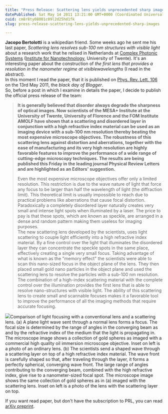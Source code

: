 ```yaml
---
title: "Press Release: Scattering lens yields unprecedented sharp images"
datePublished: Sat May 14 2011 13:21:00 GMT+0000 (Coordinated Universal Time)
cuid: cm8r8ty08001c09l2d25hd1fk
slug: press-release-scattering-lens-yields-unprecedented-sharp-images

---
```



**Jacopo Bertolotti** is a wikipedian friend. Some weeks ago he sent me his last paper, _Scattering lens resolves sub-100 nm structures with visible light_ about a research work that he relised in Netherlands at [Complex Photonic Systems](http://cops.nano-cops.com/) ([Institute for Nanotechnology](http://www.utwente.nl/mesaplus/), University of Twente). It's an interesting paper about the construction of _the first lens that provides a resolution in the nanometer regime at visiblewavelengths_ (I read in the abstract).  
In this moment I read the paper, that it is published on [Phys. Rev. Lett. 106](http://prl.aps.org/abstract/PRL/v106/i19/e193905) on the 13rd May 2011, the _black day of Blogger_.  
So, before a post in which I examine in details the paper, I decide to publish the official press release of the team:  

> **It is generally believed that disorder always degrade the sharpness of optical images. Now scientists of the MESA+ Institute at the University of Twente, University of Florence and the FOM Institute AMOLF have shown that a scattering and disordered layer in conjunction with a high refractive index material can be used as an imaging device with a sub-100 nm resolution thereby beating the most expensive microscope objectives. The robustness of this scattering lens against distortion and aberrations, together with the ease of manufacturing and its very high resolution are highly favorable features to improve the performance of a wide range of cutting-edge microscopy techniques. The results are being published this Friday in the leading journal Physical Review Letters and are highlighted as an Editors' suggestion.**  
>   
> Even the most expensive microscope objectives offer only a limited resolution. This restriction is due to the wave nature of light that force any focus to be larger than half the wavelength of light (the diffraction limit). This theoretical limit is usually impossible to reach due to practical problems like aberrations that cause focal distortion. Paradoxically a completely disordered layer naturally creates very small and intense light spots when illuminated by a laser. The price to pay is that these spots, which are known as speckle, are arranged in a dense and random pattern making them useless for imaging purposes.  
> The new scattering lens developed by the scientists, uses light scattering to couple light efficiently into a high refractive index material. By a fine control over the light that illuminates the disordered layer they can concentrate the speckle spots in the same place, effectively creating a single very small focus. Taking advantage of what is known as the "memory effect" the scientists were able to scan this nano-sized focus in the object plane of the lens. They then placed small gold nano particles in the object plane and used the scattering lens to resolve the particles with a sub-100 nm resolution.  
> The combination of a high-index scattering material with the complete control over the illumination provides the first lens that is able to resolve nano-structures with visible light. The ability of this scattering lens to create small and scannable focuses makes it a favorable tool to improve the performance of all the imaging methods that require accurate focusing.

  

![](https://cdn.hashnode.com/res/hashnode/image/upload/v1743073288087/c8924560-87db-4e06-8970-86fe867b8eb9.jpeg)Comparison of light focusing with a conventional lens and a scattering lens. (a) A plane light wave sent through a normal lens forms a focus. The focal size is determined by the range of angles in the converging beam as and by the refractive index of the medium that the light is propagating in. The microscope image shows a collection of gold spheres as imaged with a commercial high quality oil immersion microscope objective. Inset on left is a photo of an ordinary lens. (b) The scientists send a shaped wave through a scattering layer on top of a high refractive index material. The wave front is carefully shaped so that, after traveling through the layer, it forms a perfectly spherical, converging wave front. The large range of angles contributing to the converging beam, combined with the high refractive index, give rise to a nanometer-sized focal spot. The microscope image shows the same collection of gold spheres as in (a) imaged with the scattering lens. Inset on left is a photo of the lens with the scattering layer on top.

  
If you want read paper, but don't have the subscription to PRL, you can read [arXiv preprint](http://arxiv.org/abs/1103.3643).